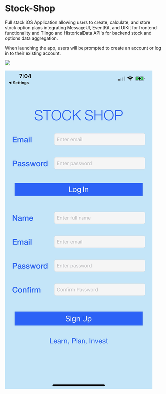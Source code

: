# Stock-Shop
Full stack iOS Application allowing users to create, calculate, and store stock option plays integrating MessageUI, EventKit, and UIKit for frontend functionality and Tiingo and HistoricalData API's for backend stock and options data aggregation.

When launching the app, users will be prompted to create an account or log in to their existing account.

<img src = "DemoPhotos/1.jpep" width = 100>

![test](DemoPhotos/1.jpeg)
